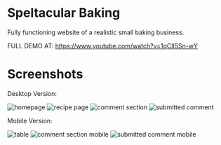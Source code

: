 # Speltacular Baking
Fully functioning website of a realistic small baking business.

FULL DEMO AT: https://www.youtube.com/watch?v=1qClI5Sn-wY

# Screenshots

Desktop Version:

![homepage](screenshots/img1.PNG)
![recipe page](screenshots/img2.PNG)
![comment section](screenshots/img3.PNG)
![submitted comment](screenshots/img4.PNG)

Mobile Version:

![table](screenshots/img5.PNG)
![comment section mobile](screenshots/img6.PNG)
![submitted comment mobile](screenshots/img7.PNG)
